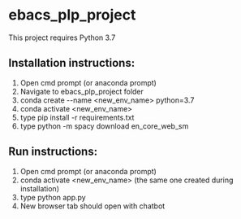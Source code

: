 # ebacs_plp_project

This project requires Python 3.7

## Installation instructions:
1. Open cmd prompt (or anaconda prompt)
2. Navigate to ebacs_plp_project folder
3. conda create --name <new_env_name> python=3.7
4. conda activate <new_env_name>
5. type pip install -r requirements.txt
6. type python -m spacy download en_core_web_sm

## Run instructions:
1. Open cmd prompt (or anaconda prompt)
2. conda activate <new_env_name> (the same one created during installation)
2. type python app.py
3. New browser tab should open with chatbot
